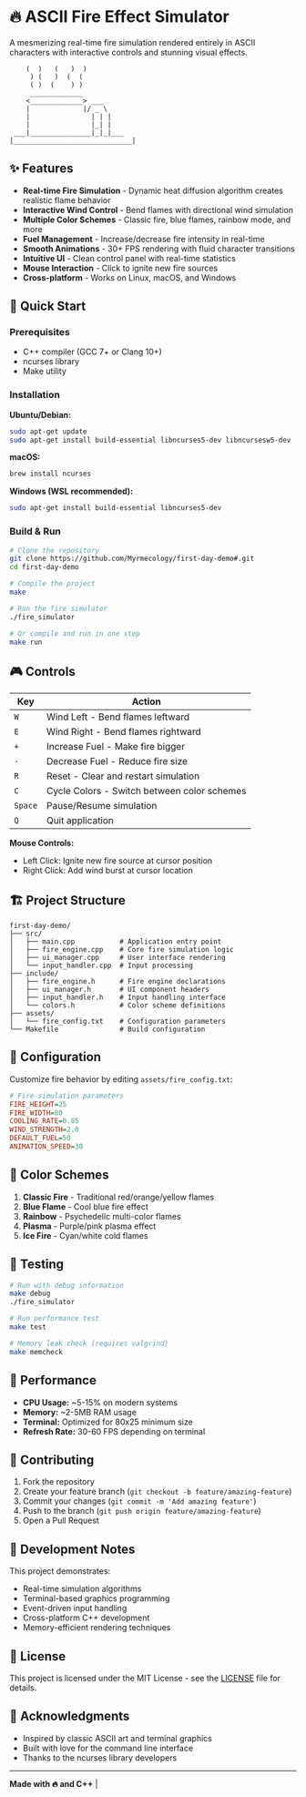 # 🔥 ASCII Fire Effect Simulator

A mesmerizing real-time fire simulation rendered entirely in ASCII characters with interactive controls and stunning visual effects.

```
    (  )   (   )  )
     ) (   )  (  (
     ( )  (    ) )
     _____________
    <_____________> ___
    |             |/ _ \
    |               | | |
    |               |_| |
 ___|_______________|_|_|___
|_____________________________|
```

## ✨ Features

- **Real-time Fire Simulation** - Dynamic heat diffusion algorithm creates realistic flame behavior
- **Interactive Wind Control** - Bend flames with directional wind simulation
- **Multiple Color Schemes** - Classic fire, blue flames, rainbow mode, and more
- **Fuel Management** - Increase/decrease fire intensity in real-time
- **Smooth Animations** - 30+ FPS rendering with fluid character transitions
- **Intuitive UI** - Clean control panel with real-time statistics
- **Mouse Interaction** - Click to ignite new fire sources
- **Cross-platform** - Works on Linux, macOS, and Windows

## 🚀 Quick Start

### Prerequisites

- C++ compiler (GCC 7+ or Clang 10+)
- ncurses library
- Make utility

### Installation

**Ubuntu/Debian:**
```bash
sudo apt-get update
sudo apt-get install build-essential libncurses5-dev libncursesw5-dev
```

**macOS:**
```bash
brew install ncurses
```

**Windows (WSL recommended):**
```bash
sudo apt-get install build-essential libncurses5-dev
```

### Build & Run

```bash
# Clone the repository
git clone https://github.com/Myrmecology/first-day-demo#.git
cd first-day-demo

# Compile the project
make

# Run the fire simulator
./fire_simulator

# Or compile and run in one step
make run
```

## 🎮 Controls

| Key | Action |
|-----|--------|
| `W` | Wind Left - Bend flames leftward |
| `E` | Wind Right - Bend flames rightward |
| `+` | Increase Fuel - Make fire bigger |
| `-` | Decrease Fuel - Reduce fire size |
| `R` | Reset - Clear and restart simulation |
| `C` | Cycle Colors - Switch between color schemes |
| `Space` | Pause/Resume simulation |
| `Q` | Quit application |

**Mouse Controls:**
- Left Click: Ignite new fire source at cursor position
- Right Click: Add wind burst at cursor location

## 🏗️ Project Structure

```
first-day-demo/
├── src/
│   ├── main.cpp           # Application entry point
│   ├── fire_engine.cpp    # Core fire simulation logic
│   ├── ui_manager.cpp     # User interface rendering
│   └── input_handler.cpp  # Input processing
├── include/
│   ├── fire_engine.h      # Fire engine declarations
│   ├── ui_manager.h       # UI component headers
│   ├── input_handler.h    # Input handling interface
│   └── colors.h           # Color scheme definitions
├── assets/
│   └── fire_config.txt    # Configuration parameters
└── Makefile               # Build configuration
```

## 🔧 Configuration

Customize fire behavior by editing `assets/fire_config.txt`:

```ini
# Fire simulation parameters
FIRE_HEIGHT=25
FIRE_WIDTH=80
COOLING_RATE=0.85
WIND_STRENGTH=2.0
DEFAULT_FUEL=50
ANIMATION_SPEED=30
```

## 🎨 Color Schemes

1. **Classic Fire** - Traditional red/orange/yellow flames
2. **Blue Flame** - Cool blue fire effect
3. **Rainbow** - Psychedelic multi-color flames
4. **Plasma** - Purple/pink plasma effect
5. **Ice Fire** - Cyan/white cold flames

## 🧪 Testing

```bash
# Run with debug information
make debug
./fire_simulator

# Run performance test
make test

# Memory leak check (requires valgrind)
make memcheck
```

## 🚀 Performance

- **CPU Usage:** ~5-15% on modern systems
- **Memory:** ~2-5MB RAM usage
- **Terminal:** Optimized for 80x25 minimum size
- **Refresh Rate:** 30-60 FPS depending on terminal

## 🤝 Contributing

1. Fork the repository
2. Create your feature branch (`git checkout -b feature/amazing-feature`)
3. Commit your changes (`git commit -m 'Add amazing feature'`)
4. Push to the branch (`git push origin feature/amazing-feature`)
5. Open a Pull Request

## 📝 Development Notes

This project demonstrates:
- Real-time simulation algorithms
- Terminal-based graphics programming
- Event-driven input handling
- Cross-platform C++ development
- Memory-efficient rendering techniques

## 📄 License

This project is licensed under the MIT License - see the [LICENSE](LICENSE) file for details.

## 🙏 Acknowledgments

- Inspired by classic ASCII art and terminal graphics
- Built with love for the command line interface
- Thanks to the ncurses library developers

---

**Made with 🔥 and C++** | 
